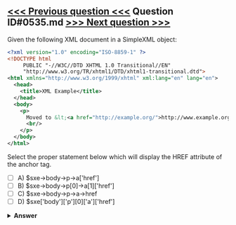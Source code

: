 [<<< Previous question <<<](0534.md)   Question ID#0535.md   [>>> Next question >>>](0536.md)
---

Given the following XML document in a SimpleXML object:

```xml
<?xml version="1.0" encoding="ISO-8859-1" ?>
<!DOCTYPE html
     PUBLIC "-//W3C//DTD XHTML 1.0 Transitional//EN"
     "http://www.w3.org/TR/xhtml1/DTD/xhtml1-transitional.dtd">
<html xmlns="http://www.w3.org/1999/xhtml" xml:lang="en" lang="en">
  <head>
    <title>XML Example</title>
  </head>
  <body>
    <p>
      Moved to &lt;<a href="http://example.org/">http://www.example.org/</a>.&gt;
      <br/>
    </p>
  </body>
</html>
```
Select the proper statement below which will display the HREF attribute of the anchor tag.



- [ ] A) $sxe->body->p->a['href']
- [ ] B) $sxe->body->p[0]->a[1]['href']
- [ ] C) $sxe->body->p->a->href
- [ ] D) $sxe['body']['p'][0]['a']['href']

<details><summary><b>Answer</b></summary>
<p>
  Answer: <strong>A</strong>
</p>
</details>
